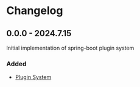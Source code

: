 # Changelog

## 0.0.0 - 2024.7.15

Initial implementation of spring-boot plugin system

### Added

- [Plugin System](https://github.com/holmofy/spring-boot/pull/2)